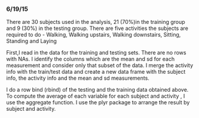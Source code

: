 ### 6/19/15 ###

There are 30 subjects used in the analysis, 21 (70%)in the training group and 9 (30%) in the 
testing group.
There are five activities the subjects are required to do - 
Walking, Walking upstairs, Walking downstairs, Sitting, Standing and Laying

First,I read in the data for the training and testing sets.  There are no rows with NAs.
I identify the columns which are the mean and sd for each measurement and consider only that 
subset of the data. I merge the activity info with the train/test data and create a new data 
frame with the subject info, the activity info and the mean and sd measurements.

I do a row bind (rbind) of the testing and the training data obtained above. 
To compute the average of each variable for each subject and activity , I use the aggregate function.
I use the plyr package to arrange the result by subject and activity.